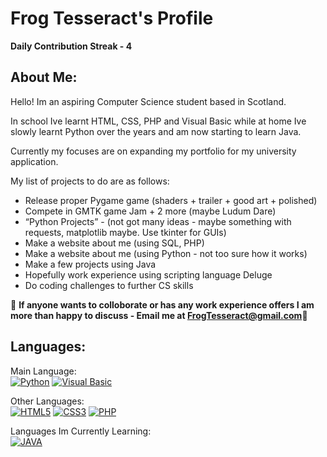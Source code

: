 # Frog Tesseract's Profile
<b> Daily Contribution Streak - 4</b>
## About Me:
Hello! Im an aspiring Computer Science student based in Scotland.

In school Ive learnt HTML, CSS, PHP and Visual Basic while at home Ive slowly learnt Python over the years and am now starting to learn Java.

Currently my focuses are on expanding my portfolio for my university application.

My list of projects to do are as follows:
<ul>
  <li>Release proper Pygame game (shaders + trailer + good art + polished)</li>
  <li>Compete in GMTK game Jam + 2 more (maybe Ludum Dare)</li>
  <li>“Python Projects” - (not got many ideas - maybe something with requests, matplotlib maybe. Use tkinter for GUIs)</li>
  <li>Make a website about me (using SQL, PHP)</li>
  <li>Make a website about me (using Python - not too sure how it works)</li>
  <li>Make a few projects using Java </li>
  <li>Hopefully work experience using scripting language Deluge</li>
  <li>Do coding challenges to further CS skills </li>
  
</ul>

🔴 <b> If anyone wants to colloborate or has any work experience offers I am more than happy to discuss - Email me at FrogTesseract@gmail.com</b>🔴 

## Languages:
Main Language:<br>
[![Python](https://img.shields.io/badge/Python-14354C?style=for-the-badge&logo=python&logoColor=white)](https://www.python.org/doc/)
[![Visual Basic](https://img.shields.io/badge/Visual_Studio-5C2D91?style=for-the-badge&logo=visual%20studio&logoColor=white)](https://learn.microsoft.com/en-us/dotnet/visual-basic/)

Other Languages:<br>
[![HTML5](https://img.shields.io/badge/html5-%23E34F26.svg?style=for-the-badge&logo=html5&logoColor=white)](https://developer.mozilla.org/en-US/docs/Web/HTML)
[![CSS3](https://img.shields.io/badge/css3-%231572B6.svg?style=for-the-badge&logo=css3&logoColor=white)](https://developer.mozilla.org/en-US/docs/Web/CSS)
[![PHP](https://img.shields.io/badge/PHP-777BB4?style=for-the-badge&logo=php&logoColor=white)](https://www.php.net)

Languages Im Currently Learning:<br>
[![JAVA](https://img.shields.io/badge/Java-ED8B00?style=for-the-badge&logo=openjdk&logoColor=white)](https://img.shields.io/badge/Java-ED8B00?style=for-the-badge&logo=openjdk&logoColor=white)
